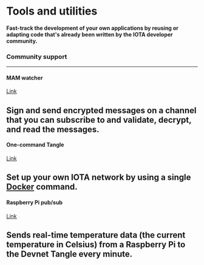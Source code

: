 # Tools and utilities

**Fast-track the development of your own applications by reusing or adapting code that's already been written by the IOTA developer community.**

### __Community support__ ###

---------------
#### __MAM watcher__ ####
[Link](../mam-watcher/overview.md)

Sign and send encrypted messages on a channel that you can subscribe to and validate, decrypt, and read the messages.
---

#### __One-command Tangle__ ####
[Link](../one-command-tangle/overview.md)

Set up your own IOTA network by using a single [Docker](https://www.docker.com/why-docker) command.
---

#### __Raspberry Pi pub/sub__ ####
[Link](../raspberry-pi-pub-sub/overview.md)

Sends real-time temperature data (the current temperature in Celsius) from a Raspberry Pi to the Devnet Tangle every minute.
---------------